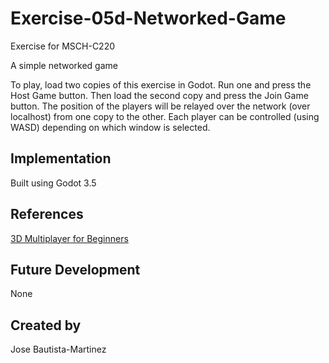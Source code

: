 # Exercise-05d-Networked-Game

Exercise for MSCH-C220

A simple networked game

To play, load two copies of this exercise in Godot. Run one and press the Host Game button. Then load the second copy and press the Join Game button. The position of the players will be relayed over the network (over localhost) from one copy to the other. Each player can be controlled (using WASD) depending on which window is selected.

## Implementation

Built using Godot 3.5

## References

[3D Multiplayer for Beginners](https://www.youtube.com/watch?v=K0luHLZxjBA)

## Future Development

None

## Created by 

Jose Bautista-Martinez
